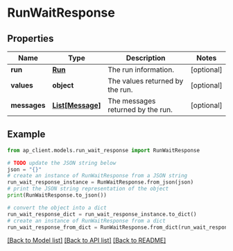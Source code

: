 # RunWaitResponse


## Properties

Name | Type | Description | Notes
------------ | ------------- | ------------- | -------------
**run** | [**Run**](Run.md) | The run information. | [optional] 
**values** | **object** | The values returned by the run. | [optional] 
**messages** | [**List[Message]**](Message.md) | The messages returned by the run. | [optional] 

## Example

```python
from ap_client.models.run_wait_response import RunWaitResponse

# TODO update the JSON string below
json = "{}"
# create an instance of RunWaitResponse from a JSON string
run_wait_response_instance = RunWaitResponse.from_json(json)
# print the JSON string representation of the object
print(RunWaitResponse.to_json())

# convert the object into a dict
run_wait_response_dict = run_wait_response_instance.to_dict()
# create an instance of RunWaitResponse from a dict
run_wait_response_from_dict = RunWaitResponse.from_dict(run_wait_response_dict)
```
[[Back to Model list]](../README.md#documentation-for-models) [[Back to API list]](../README.md#documentation-for-api-endpoints) [[Back to README]](../README.md)


